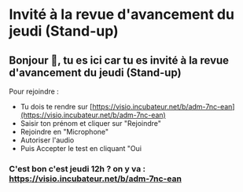 # Invité à la revue d'avancement du jeudi \(Stand-up\)

## Bonjour 👋, tu es ici car tu es invité à la revue d'avancement du jeudi \(Stand-up\)

Pour rejoindre : 

* Tu dois te rendre sur [https://visio.incubateur.net/b/adm-7nc-ean](https://visio.incubateur.net/b/adm-7nc-ean)
* Saisir ton prénom et cliquer sur "Rejoindre"
* Rejoindre en "Microphone"
* Autoriser l'audio 
* Puis Accepter le test en cliquant "Oui

### C'est bon c'est jeudi 12h ? on y va : https://visio.incubateur.net/b/adm-7nc-ean





